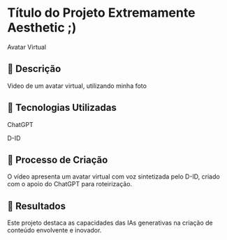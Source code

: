 # Título do Projeto Extremamente Aesthetic ;)
Avatar Virtual

## 📒 Descrição
Video de um avatar virtual, utilizando minha foto

## 🤖 Tecnologias Utilizadas

 ChatGPT
 
 D-ID

## 🧐 Processo de Criação
O vídeo apresenta um avatar virtual com voz sintetizada pelo D-ID, criado com o apoio do ChatGPT para roteirização. 

## 🚀 Resultados

Este projeto destaca as capacidades das IAs generativas na criação de conteúdo envolvente e inovador.



